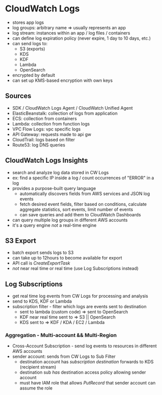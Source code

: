 # CloudWatch Logs

* stores app logs
* log groups: arbitrary name => usually represents an app
* log stream: instances within an app / log files / containers
* can define log expiration policy (never expire, 1 day to 10 days, etc.)
* can send logs to:
  * S3 (exports)
  * KDS
  * KDF
  * Lambda
  * OpenSearch
* encrypted by default
* can set up KMS-based encryption with own keys

## Sources

* SDK / CloudWatch Logs Agent / CloudWatch Unified Agent
* ElasticBeanstalk: collection of logs from application
* ECS: collection from containers
* Lambda: collection from function logs
* VPC Flow Logs: vpc specific logs
* API Gateway: requests made to api gw
* CloudTrail: logs based on filter
* Route53: log DNS queries

## CloudWatch Logs Insights

* search and analyze log data stored in CW Logs
* ex: find a specific IP inside a log / count occurrences of "ERROR" in a log
* provides a purpose-built query language
  * automatically discovers fields from AWS services and JSON log events
  * fetch desired event fields, filter based on conditions, calculate aggregate statistics, sort events, limit number of events
  * can save queries and add them to CloudWatch Dashboards
* can query multiple log groups in different AWS accounts
* it's a query engine *not* a real-time engine

## S3 Export

* batch export sends logs to S3
* can take up to 12hours to become available for export
* API call is *CreateExportTask*
* *not* near real time or real time (use Log Subscriptions instead)

## Log Subscriptions

* get real time log events from CW Logs for processing and analysis
* send to KDS, KDF or Lambda
* subscription filter - filter which logs are events sent to destination
  * sent to lambda (custom code) => sent to OpenSearch
  * KDF near real time sent to => S3 || OpenSearch
  * KDS sent to => KDF / KDA / EC2 / Lambda

### Aggregation - Multi-account && Multi-Region

* Cross-Account Subscription - send log events to resources in different AWS accounts
* sender account: sends from CW Logs to Sub Filter
  * destination account has *subscription destination* forwards to KDS (recipient stream)
  * destination sub *has* destination access policy allowing sender account
  * must have IAM role that allows *PutRecord* that sender account can assume the role
